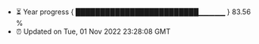 - ⏳ Year progress { █████████████████████████▁▁▁▁▁ } 83.56 %
- ⏰ Updated on Tue, 01 Nov 2022 23:28:08 GMT

